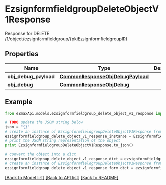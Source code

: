 # EzsignformfieldgroupDeleteObjectV1Response

Response for DELETE /1/object/ezsignformfieldgroup/{pkiEzsignformfieldgroupID}

## Properties

Name | Type | Description | Notes
------------ | ------------- | ------------- | -------------
**obj_debug_payload** | [**CommonResponseObjDebugPayload**](CommonResponseObjDebugPayload.md) |  | 
**obj_debug** | [**CommonResponseObjDebug**](CommonResponseObjDebug.md) |  | [optional] 

## Example

```python
from eZmaxApi.models.ezsignformfieldgroup_delete_object_v1_response import EzsignformfieldgroupDeleteObjectV1Response

# TODO update the JSON string below
json = "{}"
# create an instance of EzsignformfieldgroupDeleteObjectV1Response from a JSON string
ezsignformfieldgroup_delete_object_v1_response_instance = EzsignformfieldgroupDeleteObjectV1Response.from_json(json)
# print the JSON string representation of the object
print EzsignformfieldgroupDeleteObjectV1Response.to_json()

# convert the object into a dict
ezsignformfieldgroup_delete_object_v1_response_dict = ezsignformfieldgroup_delete_object_v1_response_instance.to_dict()
# create an instance of EzsignformfieldgroupDeleteObjectV1Response from a dict
ezsignformfieldgroup_delete_object_v1_response_form_dict = ezsignformfieldgroup_delete_object_v1_response.from_dict(ezsignformfieldgroup_delete_object_v1_response_dict)
```
[[Back to Model list]](../README.md#documentation-for-models) [[Back to API list]](../README.md#documentation-for-api-endpoints) [[Back to README]](../README.md)


